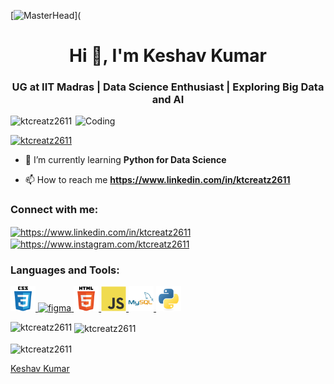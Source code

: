 [![MasterHead](https://drive.google.com/file/d/11hAmzC3E4yywEUW0biWdwGFZBtrnwhI8/view?usp=drivesdk)](
<h1 align="center">Hi 👋, I'm Keshav Kumar</h1>
<h3 align="center">UG at IIT Madras | Data Science Enthusiast | Exploring Big Data and AI</h3>
<img align="right" alt="Coding" width="400" src="https://cdn.dribbble.com/users/1162077/screenshots/3848914/programmer.gif">
              


<p align="left"> <img src="https://komarev.com/ghpvc/?username=ktcreatz2611&label=Profile%20views&color=0e75b6&style=flat" alt="ktcreatz2611" /> </p>

<p align="left"> <a href="https://github.com/ryo-ma/github-profile-trophy"><img src="https://github-profile-trophy.vercel.app/?username=ktcreatz2611" alt="ktcreatz2611" /></a> </p>

- 🌱 I’m currently learning **Python for Data Science**

- 📫 How to reach me **https://www.linkedin.com/in/ktcreatz2611**

<h3 align="left">Connect with me:</h3>
<p align="left">
<a href="https://linkedin.com/in/https://www.linkedin.com/in/ktcreatz2611" target="blank"><img align="center" src="https://raw.githubusercontent.com/rahuldkjain/github-profile-readme-generator/master/src/images/icons/Social/linked-in-alt.svg" alt="https://www.linkedin.com/in/ktcreatz2611" height="30" width="40" /></a>
<a href="https://instagram.com/https://www.instagram.com/ktcreatz2611" target="blank"><img align="center" src="https://raw.githubusercontent.com/rahuldkjain/github-profile-readme-generator/master/src/images/icons/Social/instagram.svg" alt="https://www.instagram.com/ktcreatz2611" height="30" width="40" /></a>
</p>

<h3 align="left">Languages and Tools:</h3>
<p align="left"> <a href="https://www.w3schools.com/css/" target="_blank" rel="noreferrer"> <img src="https://raw.githubusercontent.com/devicons/devicon/master/icons/css3/css3-original-wordmark.svg" alt="css3" width="40" height="40"/> </a> <a href="https://www.figma.com/" target="_blank" rel="noreferrer"> <img src="https://www.vectorlogo.zone/logos/figma/figma-icon.svg" alt="figma" width="40" height="40"/> </a> <a href="https://www.w3.org/html/" target="_blank" rel="noreferrer"> <img src="https://raw.githubusercontent.com/devicons/devicon/master/icons/html5/html5-original-wordmark.svg" alt="html5" width="40" height="40"/> </a> <a href="https://developer.mozilla.org/en-US/docs/Web/JavaScript" target="_blank" rel="noreferrer"> <img src="https://raw.githubusercontent.com/devicons/devicon/master/icons/javascript/javascript-original.svg" alt="javascript" width="40" height="40"/> </a> <a href="https://www.mysql.com/" target="_blank" rel="noreferrer"> <img src="https://raw.githubusercontent.com/devicons/devicon/master/icons/mysql/mysql-original-wordmark.svg" alt="mysql" width="40" height="40"/> </a> <a href="https://www.python.org" target="_blank" rel="noreferrer"> <img src="https://raw.githubusercontent.com/devicons/devicon/master/icons/python/python-original.svg" alt="python" width="40" height="40"/> </a> </p>

<p><img align="left" src="https://github-readme-stats.vercel.app/api/top-langs?username=ktcreatz2611&show_icons=true&locale=en&layout=compact" alt="ktcreatz2611" /></p>

<p>&nbsp;<img align="center" src="https://github-readme-stats.vercel.app/api?username=ktcreatz2611&show_icons=true&locale=en" alt="ktcreatz2611" /></p>

<p><img align="center" src="https://github-readme-streak-stats.herokuapp.com/?user=ktcreatz2611&" alt="ktcreatz2611" /></p>

<script src="https://platform.linkedin.com/badges/js/profile.js" async defer type="text/javascript"></script>
<div class="badge-base LI-profile-badge" data-locale="en_US" data-size="medium" data-theme="dark" data-type="VERTICAL" data-vanity="ktcreatz2611" data-version="v1"><a class="badge-base__link LI-simple-link" href="https://in.linkedin.com/in/ktcreatz2611?trk=profile-badge">Keshav Kumar</a></div>

